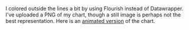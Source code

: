 I colored outside the lines a bit by using Flourish instead of Datawrapper. I've uploaded a PNG of my chart, though a still image is perhaps not the best representation. Here is an [animated version][1] of the chart.

[1]: https://public.flourish.studio/visualisation/11664416/
